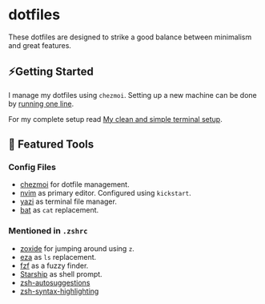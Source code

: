 # dotfiles

These dotfiles are designed to strike a good balance between minimalism and great features. 

## ⚡Getting Started

I manage my dotfiles using `chezmoi`. Setting up a new machine can be done by [running one line](https://www.chezmoi.io/quick-start/#set-up-a-new-machine-with-a-single-command).

For my complete setup read [My clean and simple terminal setup](https://ratoru.com/blog/terminal).

## 🔨 Featured Tools

### Config Files

- [chezmoi](https://www.chezmoi.io/) for dotfile management.
- [nvim](https://github.com/nvim-lua/kickstart.nvim) as primary editor. Configured using `kickstart`.
- [yazi](https://yazi-rs.github.io/) as terminal file manager.
- [bat](https://github.com/sharkdp/bat) as `cat` replacement.

### Mentioned in `.zshrc`

- [zoxide](https://github.com/ajeetdsouza/zoxide) for jumping around using `z`.
- [eza](https://github.com/eza-community/eza) as `ls` replacement.
- [fzf](https://github.com/junegunn/fzf) as a fuzzy finder.
- [Starship](https://starship.rs/) as shell prompt.
- [zsh-autosuggestions](https://github.com/zsh-users/zsh-autosuggestions)
- [zsh-syntax-highlighting](https://github.com/zsh-users/zsh-syntax-highlighting)

